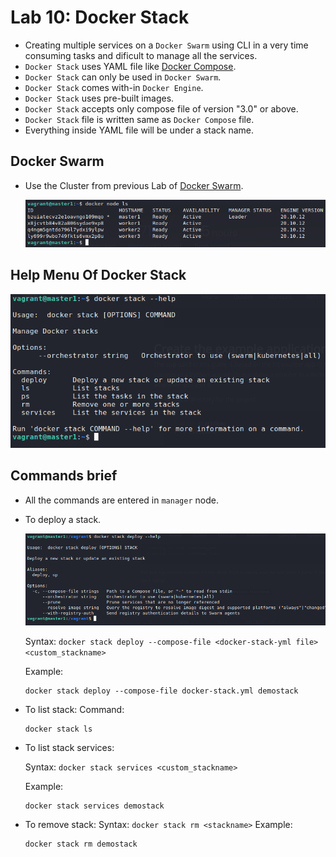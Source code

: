 # <b>Lab 10: Docker Stack</b>
- Creating multiple services on a `Docker Swarm` using CLI in a very time consuming tasks and dificult to manage all the services.
- `Docker Stack` uses YAML file like [Docker Compose](https://github.com/TheSpiritMan/DevOps-Tools/tree/main/03%20Docker/Lab7%20-%20Docker%20Compose).
- `Docker Stack` can only be used in `Docker Swarm`.
- `Docker Stack` comes with-in `Docker Engine`.
- `Docker Stack` uses pre-built images.
- `Docker Stack` accepts only compose file of version "3.0" or above.
- `Docker Stack` file is written same as `Docker Compose` file.
- Everything inside YAML file will be under a stack name.


## <b>Docker Swarm</b>
- Use the Cluster from previous Lab of [Docker Swarm](https://github.com/TheSpiritMan/DevOps-Tools/tree/main/03%20Docker/Lab9%20-%20Docker%20Swarm).

    <img src=../../Assets/03_Docker_Lab9-7.png>


## <b>Help Menu Of Docker Stack</b> 

<img src=../../Assets/03_Docker_Lab10-1.png>


## <b>Commands brief</b>
- All the commands are entered in `manager` node.
- To deploy a stack.

    <img src=../../Assets/03_Docker_Lab10-2.png>

    Syntax: `docker stack deploy --compose-file <docker-stack-yml file> <custom_stackname>`

    Example:    
    ```
    docker stack deploy --compose-file docker-stack.yml demostack
    ```

- To list stack:
    Command:
    ```
    docker stack ls
    ```

- To list stack services:

    Syntax: `docker stack services <custom_stackname>`

    Example:    
    ```
    docker stack services demostack
    ```

- To remove stack:
    Syntax: `docker stack rm <stackname>`
    Example:
    ```
    docker stack rm demostack
    ```
